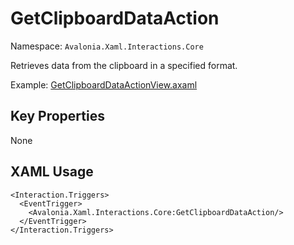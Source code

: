 # GetClipboardDataAction

Namespace: `Avalonia.Xaml.Interactions.Core`

Retrieves data from the clipboard in a specified format.

Example: [GetClipboardDataActionView.axaml](samples/BehaviorsTestApplication/Views/Pages/GetClipboardDataActionView.axaml)

## Key Properties
None

## XAML Usage
```xaml
<Interaction.Triggers>
  <EventTrigger>
    <Avalonia.Xaml.Interactions.Core:GetClipboardDataAction/>
  </EventTrigger>
</Interaction.Triggers>
```
